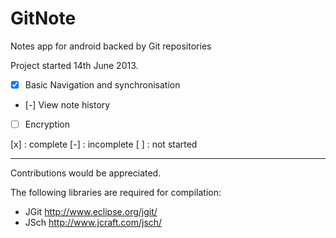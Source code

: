 GitNote
=======

Notes app for android backed by Git repositories

Project started 14th June 2013.

- [x] Basic Navigation and synchronisation
- [-] View note history
- [ ] Encryption

[x] : complete
[-] : incomplete
[ ] : not started

__________

Contributions would be appreciated.

The following libraries are required for compilation:
* JGit
  http://www.eclipse.org/jgit/
* JSch
  http://www.jcraft.com/jsch/
